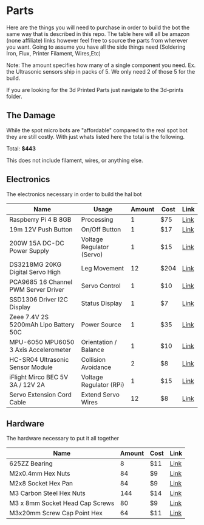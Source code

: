 # Parts

Here are the things you will need to purchase in order to build the bot the same way that is described in this repo. 
The table here will all be amazon (none affiliate) links however feel free to source the parts from wherever you want.
Going to assume you have all the side things need (Soldering Iron, Flux, Printer Filament, Wires,Etc) 

Note: The amount specifies how many of a single component you need. Ex. the Ultrasonic sensors ship in packs of 5. We only need 2 of those 5 for the build.

If you are looking for the 3d Printed Parts just navigate to the 3d-prints folder.

## The Damage

While the spot micro bots are "affordable" compared to the real spot bot they are still costly. With just whats listed here the total is the following.

Total: **$443**

This does not include filament, wires, or anything else.

## Electronics

The electronics necessary in order to build the hal bot

| Name |Usage | Amount | Cost | Link |
|------| ------| ---------------|-----------------|--------------|
| Raspberry Pi 4 B 8GB                  | Processing                | 1  | $75 | [Link](https://www.amazon.com/dp/B0899VXM8F) |
| 19m 12V Push Button                   | On/Off Button             | 1  | $17 | [Link](https://www.amazon.com/dp/B08225LGRT) | 
| 200W 15A DC-DC Power Supply           | Voltage Regulator (Servo) | 1  | $15 | [Link](https://www.amazon.com/dp/B072BN43P8) | 
| DS3218MG 20KG Digital Servo High      | Leg Movement              | 12 | $204| [Link](https://www.amazon.com/dp/B076CNKQX4) |
| PCA9685 16 Channel PWM Server Driver  | Servo Control             | 1  | $10 | [Link](https://www.amazon.com/dp/B014KTSMLA) |
| SSD1306 Driver I2C Display            | Status Display            | 1  | $7  | [Link](https://www.amazon.com/dp/B072Q2X2LL) |
| Zeee 7.4V 2S 5200mAh Lipo Battery 50C | Power Source              | 1  | $35 | [Link](https://www.amazon.com/dp/B08DD38XKV) |
| MPU-6050 MPU6050 3 Axis Accelerometer | Orientation / Balance     | 1  | $10 | [Link](https://www.amazon.com/dp/B00LP25V1A) |
| HC-SR04 Ultrasonic Sensor Module      | Collision Avoidance       | 2  | $8  | [Link](https://www.amazon.com/dp/B07R7RMXTY) |
| iFlight Mirco BEC 5V 3A / 12V 2A      | Voltage Regulator (RPi)   | 1  | $15 | [Link](https://www.amazon.com/dp/B0823QLMWC) | 
| Servo Extension Cord Cable            | Extend Servo Wires        | 12 | $8  | [Link](https://www.amazon.com/dp/B01LA9YDEI) |

## Hardware

The hardware necessary to put it all together

| Name | Amount | Cost | Link |
|------| ------| ----------------|--------------|
| 625ZZ Bearing                   | 8   | $11 | [Link](https://www.amazon.com/dp/B081YRKRNS) |
| M2x0.4mm Hex Nuts               | 84  | $9  | [Link](https://www.amazon.com/dp/B07H3SXSN2) |
| M2x8 Socket Hex Pan             | 84  | $9  | [Link](https://www.amazon.com/dp/B01EZPNXZO) |
| M3 Carbon Steel Hex Nuts        | 144 | $14 | [Link](https://www.amazon.com/dp/B07H3SXSN2) |
| M3 x 8mm Socket Head Cap Screws | 80  | $9  | [Link](https://www.amazon.com/dp/B07NTG92SL) |
| M3x20mm Screw Cap Point Hex     | 64  | $11 | [Link](https://www.amazon.com/dp/B0143GZHDG) |

